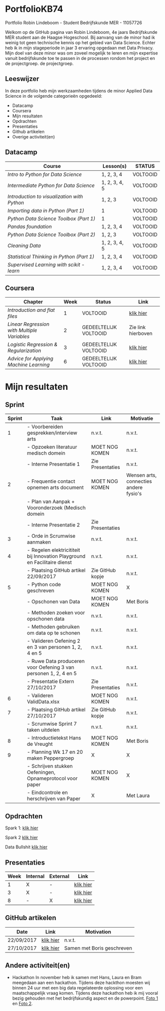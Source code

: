 # PortfolioKB74
Portfolio Robin Lindeboom - Student Bedrijfskunde MER - 11057726

Welkom op de GitHub pagina van Robin Lindeboom, 4e jaars Bedrijfskunde MER student aan de Haagse Hogeschool. Bij aanvang van de minor had ik weinig tot geen technische kennis op het gebied van Data Science. Echter heb ik in mijn stageperiode in jaar 3 ervaring opgedaan met Data Privacy. Mijn doel van deze minor was om zoveel mogelijk te leren en mijn expertise vanuit bedrijfskunde toe te passen in de processen rondom het project en de projectgroep. de projectgroep. 

## **Leeswijzer** 
In deze portfolio heb mijn werkzaamheden tijdens de minor Applied Data Science in de volgende categorieën opgedeeld: 

- Datacamp
- Coursera
- Mijn resultaten
- Opdrachten
- Presentaties
- Github artikelen
- Overige activiteit(en)

## **Datacamp**

| Course | Lesson(s) | STATUS |
| --- | --- | --- |
| *Intro to Python for Data Science* | 1, 2, 3, 4 | VOLTOOID |
| *Intermediate Python for Data Science* | 1, 2, 3, 4, 5 | VOLTOOID |
| *Introduction to visualization with Python* | 1, 2, 3 | VOLTOOID |
| *Importing data in Python (Part 1)* | 1 | VOLTOOID |
| *Python Data Science Toolbox (Part 1)* | 1 | VOLTOOID |
| *Pandas foundation* | 1, 2, 3, 4 | VOLTOOID |
| *Python Data Science Toolbox (Part 2)* | 1, 2, 3 | VOLTOOID |
| *Cleaning Data* | 1, 2, 3, 4, 5 | VOLTOOID |
| *Statistical Thinking in Python (Part 1)* | 1, 2, 3, 4 | VOLTOOID |
| *Supervised Learning with scikit - learn* | 1, 2, 3, 4 | VOLTOOID |

## **Coursera**

| Chapter | Week | Status | Link |
| --- | --- | --- | --- |
| *Introduction and flat files* | 1 | VOLTOOID | [klik hier](https://user-images.githubusercontent.com/31730404/35462125-f9bc3614-02ea-11e8-9231-7eb3ecaf9cf7.png) |
| *Linear Regression with Multiple Variables* | 2 | GEDEELTELIJK VOLTOOID | Zie link hierboven |
| *Logistic Regression & Regularization* | 3 | GEDEELTELIJK VOLTOOID | [klik hier](https://user-images.githubusercontent.com/31730404/35462129-feb57c7a-02ea-11e8-9204-17e073ac83e4.png) |
| *Advice for Applying Machine Learning* | 6 | GEDEELTELIJK VOLTOOID | [klik hier](https://user-images.githubusercontent.com/31730404/35462301-aac64346-02eb-11e8-8839-a920f1e69ab7.png) |

# Mijn resultaten

## Sprint

| Sprint | Taak | Link | Motivatie |
| --- | --- | --- | --- |
| 1 | - Voorbereiden gesprekken/interview arts | n.v.t. | n.v.t. |
|  | - Opzoeken literatuur medisch domein | MOET NOG KOMEN | n.v.t. |
|  | - Interne Presentatie 1 | Zie Presentaties | n.v.t. |
| 2 | - Frequentie contact opnemen arts document | MOET NOG KOMEN | Wensen arts, connecties andere fysio's |
|  | - Plan van Aanpak + Vooronderzoek (Medisch domein |  |  |
|  | - Interne Presentatie 2| Zie Presentaties |  |
| 3 | - Orde in Scrumwise aanmaken | n.v.t. | n.v.t. |
| 4 | - Regelen elektricititeit bij Innovation Playground en Facilitaire dienst | n.v.t. | n.v.t. |
| | - Plaatsing GitHub artikel 22/09/2017 | Zie GitHub kopje | n.v.t. |
| 5 | - Python code geschreven | MOET NOG KOMEN | X |
| | - Opschonen van Data | MOET NOG KOMEN | Met Boris |
| | - Methoden zoeken voor opschonen data | n.v.t. | n.v.t. |
| | - Methoden gebruiken om data op te schonen | n.v.t. | n.v.t. |
| | - Valideren Oefening 2 en 3 van personen 1, 2, 4 en 5 | n.v.t. | n.v.t. |
| | - Ruwe Data produceren voor Oefening 3 van personen 1, 2, 4 en 5 | n.v.t. | n.v.t. |
| | - Presentatie Extern 27/10/2017 | Zie Presentaties | n.v.t. | n.v.t. |
| 6 | - Valideren ValidData.xlsx | MOET NOG KOMEN | n.v.t.|
| 7 | - Plaatsing GitHub artikel 27/10/2017 | Zie GitHub kopje | n.v.t. |
|  | - Scrumwise Sprint 7 taken uitdelen | n.v.t. | n.v.t. |
| 8 | - Introductietekst Hans de Vreught | MOET NOG KOMEN | Met Boris |
| 9 | - Planning Wk 17 en 20 maken Peppergroep | X | X |
| | - Schrijven stukken Oefeningen, Opnameprotocol voor paper | MOET NOG KOMEN | X |
| | - Eindcontrole en herschrijven van Paper | X | Met Laura |


## Opdrachten

Spark 1: [klik hier](https://github.com/rdlindeboom95/PortfolioKB74/blob/master/Assignment%2B2%2B-%2BSpark%2B-%2BR.D.%2BLindeboom%2B-%2B11057726.md)

Spark 2 [klik hier](https://github.com/rdlindeboom95/PortfolioKB74/blob/master/Assignment%2B2%2B-%2BSpark%2B-%2BR.D.%2BLindeboom%2B-%2B11057726.md)

Data Bullshit [klik hier](https://github.com/rdlindeboom95/PortfolioKB74/files/1669024/Opdracht.Calling.out.Data.bullshit.-.Robin.Lindeboom.-.11057726.pdf)



## Presentaties

| Week | Internal | External | Link | 
| --- | --- | --- | --- | 
| 1 | X | - |  [klik hier](https://github.com/rdlindeboom95/PortfolioKB74/files/1669025/Intern.P1.pptx) | 
| 3 | X | - | [klik hier](https://github.com/rdlindeboom95/PortfolioKB74/files/1669026/Intern.P2.pptx)|
| 8 | - | X | [klik hier](https://github.com/rdlindeboom95/PortfolioKB74/files/1669313/Extern.P3.pptx)|

## GitHub artikelen

| Date | Link | Motivation |
| --- | --- | --- |
| 22/09/2017 | [klik hier](https://github.com/rdlindeboom95/PortfolioKB74/files/1669327/Github.artikel.22092017.docx) | n.v.t. |
| 27/10/2017 | [klik hier](https://github.com/rdlindeboom95/PortfolioKB74/files/1669327/Github.artikel.22092017.docx) | Samen met Boris geschreven|

## Andere activiteit(en)

- Hackathon 
In november heb ik samen met Hans, Laura en Bram meegedaan aan een hackathon. Tijdens deze hackthon moesten wij binnen 24 uur met een big data regelateerde oplossing voor een maatschappelijk vraag komen. Tijdens deze hackathon heb ik mij vooral bezig gehouden met het bedrijfskundig aspect en de powerpoint. [Foto 1](https://user-images.githubusercontent.com/31730404/35458028-1ef4b9a2-02db-11e8-8b1c-aab89ce836b3.png) en [Foto 2](https://user-images.githubusercontent.com/31730404/35458030-1f0bbb2a-02db-11e8-932b-fd37198f549d.png).

